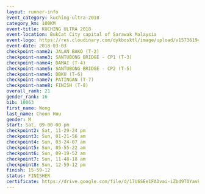 ```yaml
--- 
layout: runner-info 
event_category: kuching-ultra-2018 
category_km: 100KM 
event-title: KUCHING ULTRA 2018 
event-location: BukCat City capital of Sarawak Malaysia 
event-logo: https://res.cloudinary.com/dykbosktl/image/upload/v1573619473/Logo/kuching-ultra-2018-logo_tlpvm5.png 
event-date: 2018-03-03 
checkpoint-name2: JALAN BAKO (T-2) 
checkpoint-name3: SANTUBONG BRIDGE - CP1 (T-3) 
checkpoint-name4: DAMAI (T-4) 
checkpoint-name5: SANTUBONG BRIDGE - CP2 (T-5) 
checkpoint-name6: DBKU (T-6) 
checkpoint-name7: PATINGAN (T-7) 
checkpoint-name8: FINISH (T-8) 
overall_rank: 21
gender_rank: 16
bib: 10063
first_name: Wong
last_name: Choon Hou
gender: M
start: Sat, 09-00-00 pm
checkpoint2: Sat, 11-29-24 pm
checkpoint3: Sun, 01-21-56 am
checkpoint4: Sun, 03-24-07 am
checkpoint5: Sun, 05-55-22 am
checkpoint6: Sun, 09-19-52 am
checkpoint7: Sun, 11-48-18 am
checkpoint8: Sun, 12-59-12 pm
finish: 15-59-12
status: FINISHER
certificate: https://drive.google.com/file/d/17U6SEe1FADvai-iZbd9TOYavBstDBk/view?usp=sharing
--- 
```

